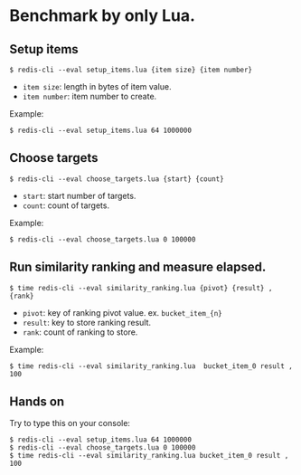 # Benchmark by only Lua.

## Setup items

    $ redis-cli --eval setup_items.lua {item size} {item number}

* `item size`: length in bytes of item value.
* `item number`: item number to create.

Example:

    $ redis-cli --eval setup_items.lua 64 1000000

## Choose targets

    $ redis-cli --eval choose_targets.lua {start} {count}

* `start`: start number of targets.
* `count`: count of targets.

Example:

    $ redis-cli --eval choose_targets.lua 0 100000

## Run similarity ranking and measure elapsed.

    $ time redis-cli --eval similarity_ranking.lua {pivot} {result} , {rank}

* `pivot`: key of ranking pivot value.  ex. `bucket_item_{n}`
* `result`: key to store ranking result.
* `rank`: count of ranking to store.

Example:

    $ time redis-cli --eval similarity_ranking.lua  bucket_item_0 result , 100

## Hands on

Try to type this on your console:

    $ redis-cli --eval setup_items.lua 64 1000000
    $ redis-cli --eval choose_targets.lua 0 100000
    $ time redis-cli --eval similarity_ranking.lua bucket_item_0 result , 100
